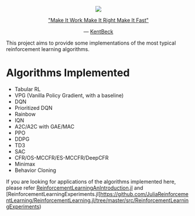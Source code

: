 <div align="center">
<a href="https://en.wikipedia.org/wiki/Tangram"> <img src="./docs/logo/logo.gif"> </a>
<p> <a href="https://wiki.c2.com/?MakeItWorkMakeItRightMakeItFast">"Make It Work Make It Right Make It Fast"</a></p>
<p>― <a href="https://wiki.c2.com/?KentBeck">KentBeck</a></p>
</div>

This project aims to provide some implementations of the most typical reinforcement learning algorithms.

# Algorithms Implemented

- Tabular RL
- VPG (Vanilla Policy Gradient, with a baseline)
- DQN
- Prioritized DQN
- Rainbow
- IQN
- A2C/A2C with GAE/MAC
- PPO
- DDPG
- TD3
- SAC
- CFR/OS-MCCFR/ES-MCCFR/DeepCFR
- Minimax
- Behavior Cloning

If you are looking for applications of the algorithms implemented here, please refer [ReinforcementLearningAnIntroduction.jl](https://github.com/JuliaReinforcementLearning/ReinforcementLearningAnIntroduction.jl) and [ReinforcementLearningExperiments.jl]https://github.com/JuliaReinforcementLearning/ReinforcementLearning.jl/tree/master/src/ReinforcementLearningExperiments)

